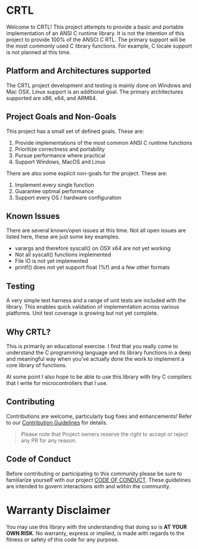 # CRTL

Welcome to CRTL! This project attempts to provide a basic and portable 
implementation of an ANSI C runtime library. It is not the intention of
this project to provide 100% of the ANSCI C RTL. The primary support will
be the most commonly used C library functions. For example, C locale support
is not planned at this time.

## Platform and Architectures supported

The CRTL project development and testing is mainly done on Windows and 
Mac OSX. Linux support is an additional goal. The primary architectures 
supported are x86, x64, and ARM64.

## Project Goals and Non-Goals

This project has a small set of defined goals. These are:

1. Provide implementations of the most common ANSI C runtime functions
2. Prioritize correctness and portability
3. Pursue performance where practical
4. Support Windows, MacOS and Linux

There are also some explicit non-goals for the project. These are:

1. Implement every single function
2. Guarantee optimal performance
3. Support every OS / hardware configuration

## Known Issues

There are several known/open issues at this time. Not all open issues
are listed here, these are just some key examples.

* varargs and therefore syscall() on OSX x64 are not yet working
* Not all syscall() functions implemented
* File IO is not yet implemented
* printf() does not yet support float (%f) and a few other formats

## Testing

A very simple test harness and a range of unit tests are included with the 
library. This enables quick validation of implementation across various 
platforms. Unit test coverage is growing but not yet complete.

## Why CRTL?

This is primarily an educational exercise. I find that you really come to
understand the C programming language and its library functions in a deep
and meaningful way when you've actually done the work to implement a core 
library of functions.

At some point I also hope to be able to use this library with tiny C 
compilers that I write for microcontrollers that I use.

## Contributing

Contributions are welcome, particularly bug fixes and enhancements!
Refer to our [Contribution Guidelines](https://github.com/mseminatore/crtl/blob/master/CONTRIBUTING.md) for details.

> Please note that Project owners reserve the right to accept or reject any PR
> for any reason.

## Code of Conduct

Before contributing or participating to this community please be sure to 
familiarize yourself with our project 
[CODE OF CONDUCT](https://github.com/mseminatore/crtl/blob/master/CODE_OF_CONDUCT.md). 
These guidelines are intended to govern interactions with and within the community.

# Warranty Disclaimer

You may use this library with the understanding that doing so is 
**AT YOUR OWN RISK**. No warranty, express or implied, is made with regards 
to the fitness or safety of this code for any purpose.
